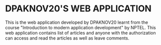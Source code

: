 # DPAKNOV20'S WEB APPLICATION

This is the web application developed by DPAKNOV20 learnt from the course "Introduction to modern application development" by NPTEL.
This web application contains list of articles and anyone with the authorization can access and read the articles as well as leave comments.
